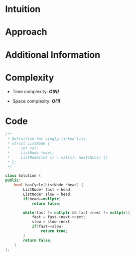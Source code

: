 # Intuition

# Approach

# Additional Information

# Complexity
- Time complexity: ***O(N)***
<!-- Add your time complexity here, e.g. $$O(n)$$ -->

- Space complexity: ***O(1)***
<!-- Add your space complexity here, e.g. $$O(n)$$ -->

# Code
```cpp
/**
 * Definition for singly-linked list.
 * struct ListNode {
 *     int val;
 *     ListNode *next;
 *     ListNode(int x) : val(x), next(NULL) {}
 * };
 */

class Solution {
public:
    bool hasCycle(ListNode *head) {
        ListNode* fast = head;
        ListNode* slow = head;
        if(head==nullptr)
            return false;

        while(fast != nullptr && fast->next != nullptr){
            fast = fast->next->next;
            slow = slow->next;
            if(fast==slow)
                return true;
        }
        return false;
    }
};
```
